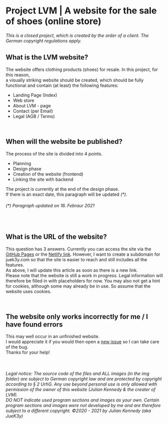 # Project LVM | A website for the sale of shoes (online store)

###### _This is a closed project, which is created by the order of a client. The German copyright regulations apply._

## What is the LVM website?
The website offers clothing products (shoes) for resale. In this project, for this reason,
<br>a visually striking website should be created, which should be fully functional and contain (at least) the following features:
- Landing Page (Index)
- Web store
- About LVM - page
- Contact (per Email)
- Legal (AGB / Terms)
<br>

## When will the website be published?
The process of the site is divided into 4 points.
- Planning
- Design phase
- Creation of the website (frontend)
- Linking the site with backend

The project is currently at the end of the design phase.
<br>If there is an exact date, this paragraph will be updated _(*)_. 
###### _(*) Paragraph updated on 16. Febraur 2021_
<br>

## What is the URL of the website?
This question has 3 answers. Currently you can access the site via the [GitHub Pages](https://juek3y.github.io/project-lvm/) or the [Netlify link](https://lvm.netlify.app/). However, I want to create a subdomain for juek3y.com so that the site is easier to reach and still includes all the features.
<br>As above, I will update this article as soon as there is a new link.
<br>Please note that the website is still a work in progress. Legal information will therefore be filled in with placeholders for now. You may also not get a hint for cookies, although some may already be in use. So assume that the website uses cookies.

<br>

## The website only works incorrectly for me / I have found errors
This may well occur in an unfinished website.
<br>I would appreciate it if you would then open a [new issue](https://github.com/JueK3y/project-lvm/issues) so I can take care of the bug.
<br>Thanks for your help!

<br>

###### _Legal notice: The source code of the files and ALL images (in the img folder) are subject to German copyright law and are protected by copyright according to § 2 UrhG. Any use beyond personal use is only allowed with permission of the owner of this website (Julian Kennedy & the creater of LVM).<br>DO NOT indicate used program sections and images as your own. Certain program sections and images were not developed by me and are therefore subject to a different copyright. ©2020 - 2021 by Julian Kennedy (aka JueK3y)_

